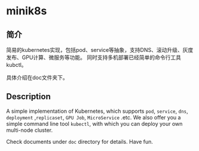 # minik8s

## 简介
简易的kubernetes实现，包括pod、service等抽象，支持DNS、滚动升级、灰度发布、GPU计算、微服务等功能。
同时支持多机部署已经简单的命令行工具kubctl。

具体介绍在doc文件夹下。

## Description
A simple implementation of Kubernetes, which supports `pod`, `service`, `dns`,
`deployment` ,`replicaset`, `GPU Job`, `MicroService` .etc. 
We also offer you a simple command line tool `kubectl`, with which you can deploy your own multi-node cluster.

Check documents under `doc` directory for details. Have fun.
